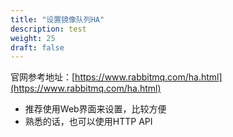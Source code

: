 ```yaml
---
title: "设置镜像队列HA"
description: test
weight: 25
draft: false
---
```


官网参考地址：[https://www.rabbitmq.com/ha.html](https://www.rabbitmq.com/ha.html)

- 推荐使用Web界面来设置，比较方便
- 熟悉的话，也可以使用HTTP API